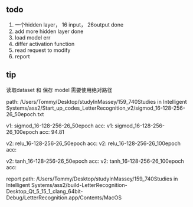 ## todo

1. 一个hidden layer， 16 input， 26output    done
2. add more hidden layer done
3. load model err
4. differ activation function
5. read request to modify
6. report



## tip
读取dataset 和 保存 model 需要使用绝对路径

path:
/Users/Tommy/Desktop/studyInMassey/159_740Studies in Intelligent Systems/ass2/Start_up_codes_LetterRecognition_v2/sigmod_16-128-256-26_50epoch.txt

v1: sigmod_16-128-256-26_50epoch acc:
v1: sigmod_16-128-256-26_100epoch acc: 94.81


v2: relu_16-128-256-26_50epoch acc:
v2: relu_16-128-256-26_100epoch acc:

v2: tanh_16-128-256-26_50epoch acc:
v2: tanh_16-128-256-26_100epoch acc:


report path:
/Users/Tommy/Desktop/studyInMassey/159_740Studies in Intelligent Systems/ass2/build-LetterRecognition-Desktop_Qt_5_15_1_clang_64bit-Debug/LetterRecognition.app/Contents/MacOS